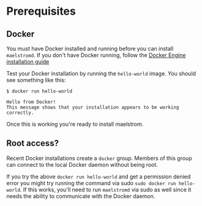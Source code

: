 
# Prerequisites

## Docker

You must have Docker installed and running before you can install `maelstromd`.
If you don't have Docker running, follow the 
[Docker Engine installation guide](https://docs.docker.com/install/)

Test your Docker installation by running the `hello-world` image.  You should see something like this:

```
$ docker run hello-world

Hello from Docker!
This message shows that your installation appears to be working correctly.
```

Once this is working you're ready to install maelstrom.

## Root access?

Recent Docker installations create a `docker` group. Members of this group can connect to the local Docker daemon
without being root.

If you try the above `docker run hello-world` and get a permission denied error you might try running the command
via sudo `sudo docker run hello-world`.  If this works, you'll need to run `maelstromd` via sudo as well since it
needs the ability to communicate with the Docker daemon.
